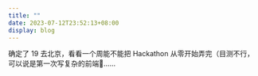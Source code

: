 ```yaml
---
title: ""
date: 2023-07-12T23:52:13+08:00
display: blog
---
```

<!-- status: sow, grow, mature (completion: sow < grow < mature ) -->

确定了 19 去北京，看看一个周能不能把 Hackathon 从零开始弄完（目测不行，可以说是第一次写复杂的前端🥲......
